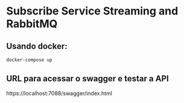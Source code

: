 # Subscribe Service Streaming and  RabbitMQ

## Usando docker:
```bash
docker-compose up
```
## URL para acessar o swagger e testar a API
https://localhost:7088/swagger/index.html
